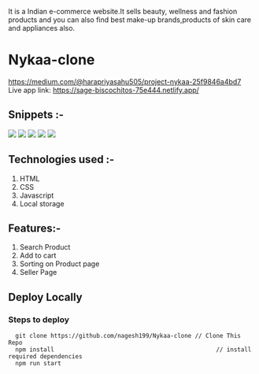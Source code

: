 It is a Indian e-commerce website.It sells beauty, wellness and fashion products and you can also find best make-up brands,products of skin care and appliances also.
# Nykaa-clone
https://medium.com/@harapriyasahu505/project-nykaa-25f9846a4bd7
Live app link: https://sage-biscochitos-75e444.netlify.app/


## Snippets :-
<img src="https://miro.medium.com/max/875/1*0gTc8lbdAByOo3OSXrpNFA.png"/>
<img src="https://miro.medium.com/max/875/1*wy5LjI5e7bZx9VRyGwR_Nw.png"/>
<img src="https://miro.medium.com/max/875/1*lfCr5HcLdi8ggarsEN7pvA.png"/>
<img src="https://miro.medium.com/max/875/1*8PSrvnts-_JjZe4C1PhEZw.png"/>
<img src="https://miro.medium.com/max/875/1*yDM6ofilXSGeiHV-OLgc5A.png"/>

## Technologies used :-
1) HTML
2) CSS
3) Javascript
4) Local storage

## Features:-

1) Search Product
2) Add to cart
3) Sorting on Product page
4) Seller Page



## Deploy Locally

### Steps to deploy
```
  git clone https://github.com/nagesh199/Nykaa-clone // Clone This Repo
  npm install                                              // install required dependencies
  npm run start  
